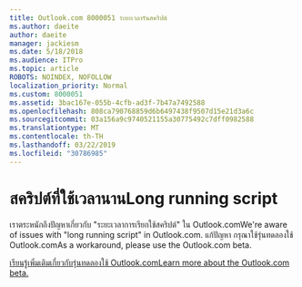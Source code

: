 ```yaml
---
title: Outlook.com 8000051 ระยะเวลารันสคริปต์
ms.author: daeite
author: daeite
manager: jackiesm
ms.date: 5/18/2018
ms.audience: ITPro
ms.topic: article
ROBOTS: NOINDEX, NOFOLLOW
localization_priority: Normal
ms.custom: 8000051
ms.assetid: 3bac167e-055b-4cfb-ad3f-7b47a7492588
ms.openlocfilehash: 808ca790768859d6b6497438f9507d15e21d3a6c
ms.sourcegitcommit: 03a156a9c9740521155a30775492c7dff0982588
ms.translationtype: MT
ms.contentlocale: th-TH
ms.lasthandoff: 03/22/2019
ms.locfileid: "30786985"
---
```

# <a name="long-running-script"></a><span data-ttu-id="ba658-102">สคริปต์ที่ใช้เวลานาน</span><span class="sxs-lookup"><span data-stu-id="ba658-102">Long running script</span></span>

<span data-ttu-id="ba658-103">เราตระหนักถึงปัญหาเกี่ยวกับ "ระยะเวลาการเรียกใช้สคริปต์" ใน Outlook.com</span><span class="sxs-lookup"><span data-stu-id="ba658-103">We're aware of issues with "long running script" in Outlook.com.</span></span> <span data-ttu-id="ba658-104">แก้ปัญหา กรุณาใช้รุ่นทดลองใช้ Outlook.com</span><span class="sxs-lookup"><span data-stu-id="ba658-104">As a workaround, please use the Outlook.com beta.</span></span>
  
[<span data-ttu-id="ba658-105">เรียนรู้เพิ่มเติมเกี่ยวกับรุ่นทดลองใช้ Outlook.com</span><span class="sxs-lookup"><span data-stu-id="ba658-105">Learn more about the Outlook.com beta.</span></span>](https://go.microsoft.com/fwlink/p/?linkid=874356)
  

